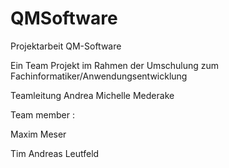 # QMSoftware
Projektarbeit QM-Software

Ein Team Projekt im Rahmen der Umschulung zum Fachinformatiker/Anwendungsentwicklung

Teamleitung Andrea Michelle Mederake

Team member :

Maxim Meser

Tim Andreas Leutfeld

